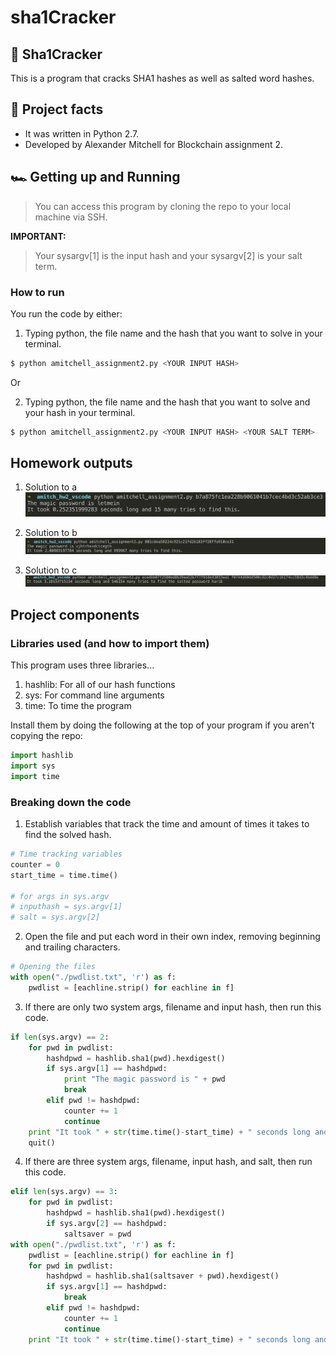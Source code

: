 # sha1Cracker

## 🔨 Sha1Cracker 

This is a program that cracks SHA1 hashes as well as salted word hashes. 

## 💯 Project facts
* It was written in Python 2.7.
* Developed by Alexander Mitchell for Blockchain assignment 2.

## 🏎 Getting up and Running

> You can access this program by cloning the repo to your local machine via SSH.
<!-- -->
**IMPORTANT:**
> Your sysargv[1] is the input hash and your sysargv[2] is your salt term.

### How to run
You run the code by either:
1. Typing python, the file name and the hash that you want to solve in your terminal.
```bash
$ python amitchell_assignment2.py <YOUR INPUT HASH>
```

Or

2. Typing python, the file name and the hash that you want to solve and your hash in your terminal.
```bash
$ python amitchell_assignment2.py <YOUR INPUT HASH> <YOUR SALT TERM>
```

## Homework outputs

1. Solution to a
![A Solution](./solutions/prob1.png)

2. Solution to b
![A Solution](./solutions/prob2.png)

3. Solution to c
![A Solution](./solutions/prob3.png)

## Project components

### Libraries used (and how to import them)

This program uses three libraries...
1. hashlib: For all of our hash functions
2. sys: For command line arguments
3. time: To time the program

Install them by doing the following at the top of your program if you aren't copying the repo:
```python
import hashlib
import sys
import time
```

### Breaking down the code
1. Establish variables that track the time and amount of times it takes to find the solved hash.

```python
# Time tracking variables
counter = 0
start_time = time.time()

# for args in sys.argv
# inputhash = sys.argv[1]
# salt = sys.argv[2]
```

2. Open the file and put each word in their own index, removing beginning and trailing characters.
```python
# Opening the files
with open("./pwdlist.txt", 'r') as f:
    pwdlist = [eachline.strip() for eachline in f]
```

3. If there are only two system args, filename and input hash, then run this code.
```python
if len(sys.argv) == 2:
    for pwd in pwdlist:
        hashdpwd = hashlib.sha1(pwd).hexdigest()
        if sys.argv[1] == hashdpwd:
            print "The magic password is " + pwd
            break
        elif pwd != hashdpwd:
            counter += 1
            continue
    print "It took " + str(time.time()-start_time) + " seconds long and " +str(counter) + " many tries to find this.\n"
    quit()
```

4. If there are three system args, filename, input hash, and salt, then run this code.
```python
elif len(sys.argv) == 3:
    for pwd in pwdlist:
        hashdpwd = hashlib.sha1(pwd).hexdigest()
        if sys.argv[2] == hashdpwd:
            saltsaver = pwd
with open("./pwdlist.txt", 'r') as f:
    pwdlist = [eachline.strip() for eachline in f]
    for pwd in pwdlist:
        hashdpwd = hashlib.sha1(saltsaver + pwd).hexdigest()
        if sys.argv[1] == hashdpwd:
            break
        elif pwd != hashdpwd:
            counter += 1
            continue
    print "It took " + str(time.time()-start_time) + " seconds long and " + str(counter) + " many tries to find the salted password " + pwd + "\n"
```

